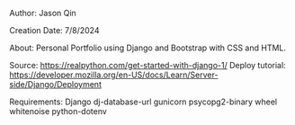 Author: Jason Qin

Creation Date: 7/8/2024

About: Personal Portfolio using Django and Bootstrap with CSS and HTML.

Source: https://realpython.com/get-started-with-django-1/
Deploy tutorial: https://developer.mozilla.org/en-US/docs/Learn/Server-side/Django/Deployment

Requirements:
Django
dj-database-url
gunicorn
psycopg2-binary
wheel
whitenoise
python-dotenv

